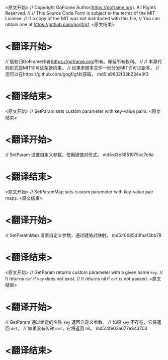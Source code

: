 
<原文开始>
// Copyright GoFrame Author(https://goframe.org). All Rights Reserved.
//
// This Source Code Form is subject to the terms of the MIT License.
// If a copy of the MIT was not distributed with this file,
// You can obtain one at https://github.com/gogf/gf.
<原文结束>

# <翻译开始>
// 版权归GoFrame作者(https://goframe.org)所有。保留所有权利。
//
// 本源代码形式受MIT许可证条款约束。
// 如果未随本文件一同分发MIT许可证副本，
// 您可以在https://github.com/gogf/gf处获取。 md5:a9832f33b234e3f3
# <翻译结束>


<原文开始>
// SetParam sets custom parameter with key-value pairs.
<原文结束>

# <翻译开始>
// SetParam 设置自定义参数，使用键值对形式。 md5:d3e3851975cc7c6e
# <翻译结束>


<原文开始>
// SetParamMap sets custom parameter with key-value pair maps.
<原文结束>

# <翻译开始>
// SetParamMap 设置自定义参数，通过键值对映射。 md5:f6685d3faaf3bb78
# <翻译结束>


<原文开始>
// GetParam returns custom parameter with a given name `key`.
// It returns `def` if `key` does not exist.
// It returns nil if `def` is not passed.
<原文结束>

# <翻译开始>
// GetParam 通过给定的名称 `key` 返回自定义参数。
// 如果 `key` 不存在，它将返回 `def`。
// 如果没有传递 `def`，它将返回 nil。 md5:4fe03a677e843703
# <翻译结束>

